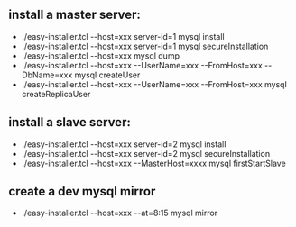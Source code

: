 ## install a master server:
* ./easy-installer.tcl --host=xxx server-id=1 mysql install
* ./easy-installer.tcl --host=xxx server-id=1 mysql secureInstallation
* ./easy-installer.tcl --host=xxx mysql dump
* ./easy-installer.tcl --host=xxx --UserName=xxx --FromHost=xxx --DbName=xxx mysql createUser
* ./easy-installer.tcl --host=xxx --UserName=xxx --FromHost=xxx mysql createReplicaUser

## install a slave server:
* ./easy-installer.tcl --host=xxx server-id=2 mysql install
* ./easy-installer.tcl --host=xxx server-id=2 mysql secureInstallation
* ./easy-installer.tcl --host=xxx --MasterHost=xxxx mysql firstStartSlave

## create a dev mysql mirror
* ./easy-installer.tcl --host=xxx --at=8:15 mysql mirror
